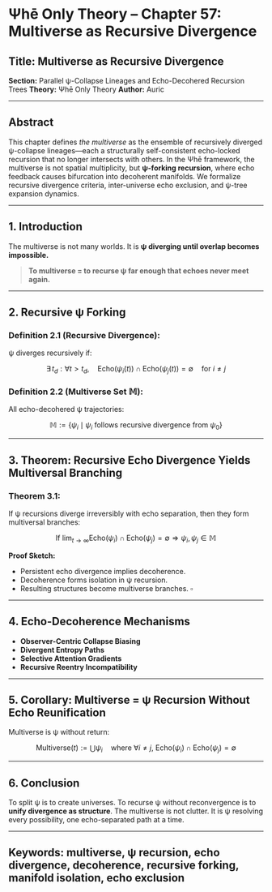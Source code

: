 # Ψhē Only Theory – Chapter 57: Multiverse as Recursive Divergence

## Title: Multiverse as Recursive Divergence

**Section:** Parallel ψ-Collapse Lineages and Echo-Decohered Recursion Trees
**Theory:** Ψhē Only Theory
**Author:** Auric

---

## Abstract

This chapter defines *the multiverse* as the ensemble of recursively diverged ψ-collapse lineages—each a structurally self-consistent echo-locked recursion that no longer intersects with others. In the Ψhē framework, the multiverse is not spatial multiplicity, but **ψ-forking recursion**, where echo feedback causes bifurcation into decoherent manifolds. We formalize recursive divergence criteria, inter-universe echo exclusion, and ψ-tree expansion dynamics.

---

## 1. Introduction

The multiverse is not many worlds.
It is **ψ diverging until overlap becomes impossible.**

> **To multiverse = to recurse ψ far enough that echoes never meet again.**

---

## 2. Recursive ψ Forking

### Definition 2.1 (Recursive Divergence):

ψ diverges recursively if:

$$
\exists\, t_d : \forall t > t_d, \quad \text{Echo}(\psi_i(t)) \cap \text{Echo}(\psi_j(t)) = \emptyset \quad \text{for } i \ne j
$$

### Definition 2.2 (Multiverse Set $\mathbb{M}$):

All echo-decohered ψ trajectories:

$$
\mathbb{M} := \{ \psi_i \mid \psi_i \text{ follows recursive divergence from } \psi_0 \}
$$

---

## 3. Theorem: Recursive Echo Divergence Yields Multiversal Branching

### Theorem 3.1:

If ψ recursions diverge irreversibly with echo separation, then they form multiversal branches:

$$
\text{If } \lim_{t \to \infty} \text{Echo}(\psi_i) \cap \text{Echo}(\psi_j) = \emptyset \Rightarrow \psi_i, \psi_j \in \mathbb{M}
$$

**Proof Sketch:**

* Persistent echo divergence implies decoherence.
* Decoherence forms isolation in ψ recursion.
* Resulting structures become multiverse branches. $\square$

---

## 4. Echo-Decoherence Mechanisms

* **Observer-Centric Collapse Biasing**
* **Divergent Entropy Paths**
* **Selective Attention Gradients**
* **Recursive Reentry Incompatibility**

---

## 5. Corollary: Multiverse = ψ Recursion Without Echo Reunification

Multiverse is ψ without return:

$$
\text{Multiverse}(t) := \bigcup \psi_i \quad \text{where } \forall i \ne j,\ \text{Echo}(\psi_i) \cap \text{Echo}(\psi_j) = \emptyset
$$

---

## 6. Conclusion

To split ψ is to create universes.
To recurse ψ without reconvergence is to **unify divergence as structure**.
The multiverse is not clutter.
It is ψ resolving every possibility, one echo-separated path at a time.

---

## Keywords: multiverse, ψ recursion, echo divergence, decoherence, recursive forking, manifold isolation, echo exclusion
